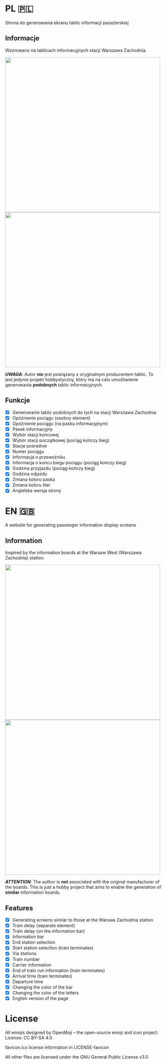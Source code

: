 # PL 🇵🇱
Strona do generowania ekranu tablic informacji pasażerskiej

## Informacje

Wzorowano na tablicach informacyjnych stacji Warszawa Zachodnia.

<img src="https://github.com/user-attachments/assets/6ae9853d-1264-4f39-aa7a-83b6531f2e41" width="500" />
<img src="https://github.com/user-attachments/assets/9f515ab0-74da-4b7d-982c-081b1e348613" width="500" />

***UWAGA***: Autor **nie** jest powiązany z oryginalnym producentem tablic. To jest jedynie projekt hobbystyczny, który ma na celu umożliwienie generowania **podobnych** tablic informacyjnych.

## Funkcje
- [x] Generowanie tablic podobnych do tych na stacji Warszawa Zachodnia
- [x] Opóźnienie pociągu (osobny element)
- [x] Opóźnienie pociągu (na pasku informacyjnym)
- [x] Pasek informacyjny
- [x] Wybór stacji końcowej
- [x] Wybór stacji początkowej (pociąg kończy bieg)
- [x] Stacje pośrednie
- [x] Numer pociągu
- [x] Informacja o przewoźniku
- [x] Informacja o końcu biegu pociągu (pociąg kończy bieg)
- [x] Godzina przyjazdu (pociąg kończy bieg)
- [x] Godzina odjazdu
- [x] Zmiana koloru paska
- [x] Zmiana koloru liter
- [x] Angielska wersja strony

# EN 🇬🇧
A website for generating passenger information display screens

## Information

Inspired by the information boards at the Warsaw West (Warszawa Zachodnia) station.

<img src="https://github.com/user-attachments/assets/6ae9853d-1264-4f39-aa7a-83b6531f2e41" width="500" />
<img src="https://github.com/user-attachments/assets/9f515ab0-74da-4b7d-982c-081b1e348613" width="500" />

***ATTENTION***: The author is **not** associated with the original manufacturer of the boards. This is just a hobby project that aims to enable the generation of **similar** information boards.

## Features
- [x] Generating screens similar to those at the Warsaw Zachodnia station
- [x] Train delay (separate element)
- [x] Train delay (on the information bar)
- [x] Information bar
- [x] End station selection
- [x] Start station selection (train terminates)
- [x] Via stations
- [x] Train number
- [x] Carrier information
- [x] End of train run information (train terminates)
- [x] Arrival time (train terminates)
- [x] Departure time
- [x] Changing the color of the bar
- [x] Changing the color of the letters
- [x] English version of the page

# License
All emojis designed by OpenMoji – the open-source emoji and icon project. License: CC BY-SA 4.0

favicon.ico license information in LICENSE-favicon

All other files are licensed under the GNU General Public License v3.0
